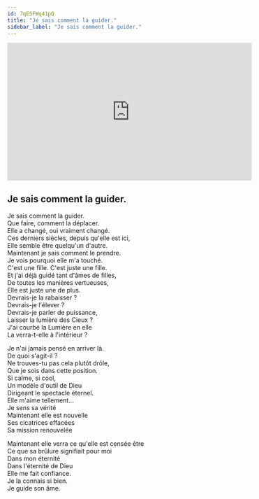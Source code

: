 ```yaml
---
id: 7qE5FWq41pQ
title: "Je sais comment la guider."
sidebar_label: "Je sais comment la guider."
---
```


<div class="video-float-container">
  <iframe
    width="560"
    height="315"
    src="https://www.youtube.com/embed/7qE5FWq41pQ"
    title="YouTube video player"
    frameborder="0"
    allow="accelerometer; autoplay; clipboard-write; encrypted-media; gyroscope; picture-in-picture; web-share"
    referrerpolicy="strict-origin-when-cross-origin"
    allowfullscreen
  ></iframe>
</div>

## Je sais comment la guider.

Je sais comment la guider.  
Que faire, comment la déplacer.  
Elle a changé, oui vraiment changé.  
Ces derniers siècles, depuis qu'elle est ici,  
Elle semble être quelqu'un d'autre.  
Maintenant je sais comment le prendre.  
Je vois pourquoi elle m'a touché.  
C'est une fille. C'est juste une fille.  
Et j'ai déjà guidé tant d'âmes de filles,  
De toutes les manières vertueuses,  
Elle est juste une de plus.  
Devrais-je la rabaisser ?  
Devrais-je l'élever ?  
Devrais-je parler de puissance,  
Laisser la lumière des Cieux ?  
J'ai courbé la Lumière en elle  
La verra-t-elle à l'intérieur ?

Je n'ai jamais pensé en arriver là.  
De quoi s'agit-il ?  
Ne trouves-tu pas cela plutôt drôle,  
Que je sois dans cette position.  
Si calme, si cool,  
Un modèle d'outil de Dieu  
Dirigeant le spectacle éternel.  
Elle m'aime tellement...  
Je sens sa vérité  
Maintenant elle est nouvelle  
Ses cicatrices effacées  
Sa mission renouvelée

Maintenant elle verra ce qu'elle est censée être  
Ce que sa brûlure signifiait pour moi  
Dans mon éternité  
Dans l'éternité de Dieu  
Elle me fait confiance.  
Je la connais si bien.  
Je guide son âme.

